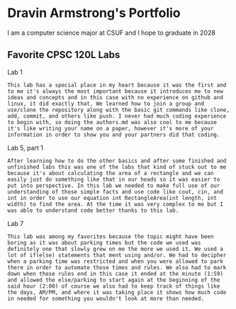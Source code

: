 
# Dravin Armstrong's Portfolio 

I am a computer science major at CSUF and I hope to graduate in 2028

## Favorite CPSC 120L Labs

Lab 1

    This lab has a special place in my heart because it was the first and to me it's always the most important because it introduces me to new ideas and concepts and in this case with no experience on github and linux, it did exactly that. We learned how to join a group and use/clone the repository along with the basic git commands like clone, add, commit, and others like push. I never had much coding experience to begin with, so doing the authors.md was also cool to me because it's like writing your name on a paper, however it's more of your information in order to show you and your partners did that coding. 

Lab 5, part 1

    After learning how to do the other basics and after some finished and unfinished labs this was one of the labs that kind of stuck out to me because it's about calculating the area of a rectangle and we can easily just do something like that in our heads so it was easier to put into perspective. In this lab we needed to make full use of our understanding of those simple facts and use code like cout, cin, and int in order to use our equation int RectangleArea(int length, int width) to find the area. At the time it was very complex to me but I was able to understand code better thanks to this lab. 

Lab 7

    This lab was among my favorites because the topic might have been boring as it was about parking times but the code we used was definitely one that slowly grew on me the more we used it. We used a lot of if(else) statements that ment using and/or. We had to decipher when a parking time was restricted and when you were allowed to park there in order to automate those times and rules. We also had to mark down when those rules end in this case it ended at the minute (1:59) and allowed the else/parking to start again at the beginning of the said hour (2:00) of course we also had to keep track of things like the days, AM/PM, and where it was taking place it shows how much code in needed for something you wouldn't look at more than needed. 
